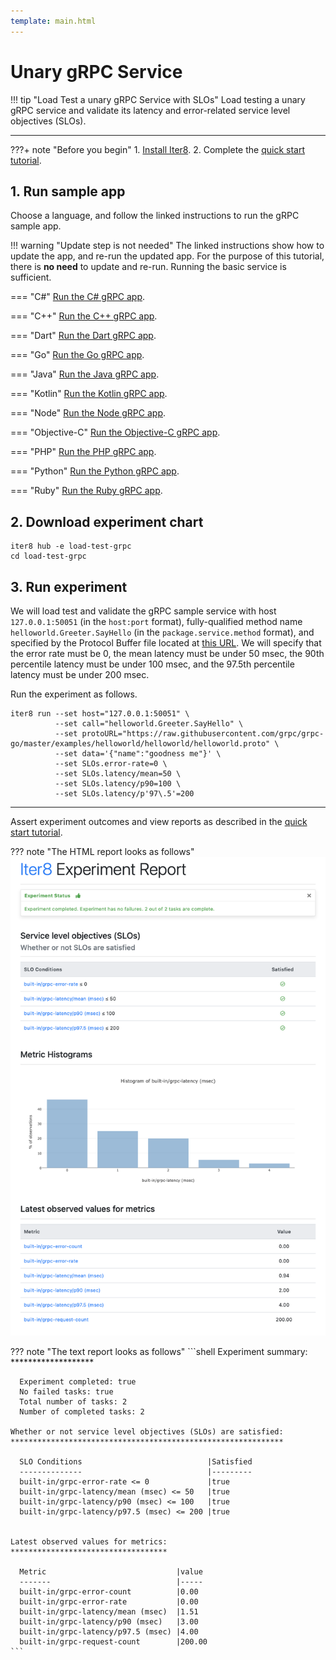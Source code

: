 ```yaml
---
template: main.html
---
```


# Unary gRPC Service

!!! tip "Load Test a unary gRPC Service with SLOs"
    Load testing a unary gRPC service and validate its latency and error-related service level objectives (SLOs). 
    
***

???+ note "Before you begin"
    1. [Install Iter8](../../getting-started/install.md).
    2. Complete the [quick start tutorial](../../getting-started/your-first-experiment.md).

## 1. Run sample app
Choose a language, and follow the linked instructions to run the gRPC sample app. 

!!! warning "Update step is not needed" 
    The linked instructions show how to update the app, and re-run the updated app. For the purpose of this tutorial, there is **no need** to update and re-run. Running the basic service is sufficient.

=== "C#"
    [Run the C# gRPC app](https://grpc.io/docs/languages/csharp/quickstart/#run-a-grpc-application).

=== "C++"
    [Run the C++ gRPC app](https://grpc.io/docs/languages/cpp/quickstart/#try-it).

=== "Dart"
    [Run the Dart gRPC app](https://grpc.io/docs/languages/dart/quickstart/#run-the-example).

=== "Go"
    [Run the Go gRPC app](https://grpc.io/docs/languages/go/quickstart/#run-the-example).

=== "Java"
    [Run the Java gRPC app](https://grpc.io/docs/languages/java/quickstart/#run-the-example).

=== "Kotlin"
    [Run the Kotlin gRPC app](https://grpc.io/docs/languages/kotlin/quickstart/#run-the-example).

=== "Node"
    [Run the Node gRPC app](https://grpc.io/docs/languages/node/quickstart/#run-a-grpc-application).

=== "Objective-C"
    [Run the Objective-C gRPC app](https://grpc.io/docs/languages/objective-c/quickstart/#run-the-server).

=== "PHP"
    [Run the PHP gRPC app](https://grpc.io/docs/languages/php/quickstart/#run-the-example).

=== "Python"
    [Run the Python gRPC app](https://grpc.io/docs/languages/python/quickstart/#run-a-grpc-application).

=== "Ruby"
    [Run the Ruby gRPC app](https://grpc.io/docs/languages/ruby/quickstart/#run-a-grpc-application).


## 2. Download experiment chart
```shell
iter8 hub -e load-test-grpc
cd load-test-grpc
```

## 3. Run experiment
We will load test and validate the gRPC sample service with host `127.0.0.1:50051` (in the `host:port` format), fully-qualified method name `helloworld.Greeter.SayHello` (in the `package.service.method` format), and specified by the Protocol Buffer file located at [this URL](https://raw.githubusercontent.com/grpc/grpc-go/master/examples/helloworld/helloworld/helloworld.proto). We will specify that the error rate must be 0, the mean latency must be under 50 msec, the 90th percentile latency must be under 100 msec, and the 97.5th percentile latency must be under 200 msec.

Run the experiment as follows.

```shell
iter8 run --set host="127.0.0.1:50051" \
          --set call="helloworld.Greeter.SayHello" \
          --set protoURL="https://raw.githubusercontent.com/grpc/grpc-go/master/examples/helloworld/helloworld/helloworld.proto" \
          --set data='{"name":"goodness me"}' \
          --set SLOs.error-rate=0 \
          --set SLOs.latency/mean=50 \
          --set SLOs.latency/p90=100 \
          --set SLOs.latency/p'97\.5'=200
```

***

Assert experiment outcomes and view reports as described in the [quick start tutorial](../../getting-started/your-first-experiment.md).

??? note "The HTML report looks as follows"
    ![HTML report](images/iter8.report.png)

??? note "The text report looks as follows"
    ```shell
    Experiment summary:
    *******************

      Experiment completed: true
      No failed tasks: true
      Total number of tasks: 2
      Number of completed tasks: 2

    Whether or not service level objectives (SLOs) are satisfied:
    *************************************************************

      SLO Conditions                            |Satisfied
      --------------                            |---------
      built-in/grpc-error-rate <= 0             |true
      built-in/grpc-latency/mean (msec) <= 50   |true
      built-in/grpc-latency/p90 (msec) <= 100   |true
      built-in/grpc-latency/p97.5 (msec) <= 200 |true
      

    Latest observed values for metrics:
    ***********************************

      Metric                             |value
      -------                            |-----
      built-in/grpc-error-count          |0.00
      built-in/grpc-error-rate           |0.00
      built-in/grpc-latency/mean (msec)  |1.51
      built-in/grpc-latency/p90 (msec)   |3.00
      built-in/grpc-latency/p97.5 (msec) |4.00
      built-in/grpc-request-count        |200.00    
    ```